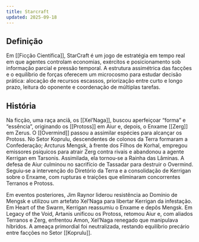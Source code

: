 ```yaml
---
title: Starcraft
updated: 2025-09-18
---
```


## Definição

Em [[Ficção Científica]], StarCraft é um jogo de estratégia em tempo real em que agentes controlam economias, exércitos e posicionamento sob informação parcial e pressão temporal. A estrutura assimétrica das facções e o equilíbrio de forças oferecem um microcosmo para estudar decisão prática: alocação de recursos escassos, priorização entre curto e longo prazo, leitura do oponente e coordenação de múltiplas tarefas. 

## História

Na ficção, uma raça anciã, os [[Xel’Naga]], buscou aperfeiçoar “forma” e “essência”, originando os [[Protoss]] em Aiur e, depois, o Enxame [[Zerg]] em Zerus. O [[Overmind]] passou a assimilar espécies para alcançar os Protoss. No Setor Koprulu, descendentes de colonos da Terra formaram a Confederação; Arcturus Mengsk, à frente dos Filhos de Korhal, empregou emissores psíquicos para atrair Zerg contra rivais e abandonou a agente Kerrigan em Tarsonis. Assimilada, ela tornou‑se a Rainha das Lâminas. A defesa de Aiur culminou no sacrifício de Tassadar para destruir o Overmind. Seguiu‑se a intervenção do Diretório da Terra e a consolidação de Kerrigan sobre o Enxame, com rupturas e traições que eliminaram concorrentes Terranos e Protoss.

Em eventos posteriores, Jim Raynor liderou resistência ao Domínio de Mengsk e utilizou um artefato Xel’Naga para libertar Kerrigan da infestação. Em Heart of the Swarm, Kerrigan reassumiu o Enxame e depôs Mengsk. Em Legacy of the Void, Artanis unificou os Protoss, retomou Aiur e, com aliados Terranos e Zerg, enfrentou Amon, Xel’Naga renegado que manipulava híbridos. A ameaça primordial foi neutralizada, restando equilíbrio precário entre facções no Setor [[Koprulu]].

